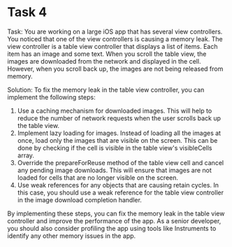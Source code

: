 # Task 4

Task: You are working on a large iOS app that has several view controllers. You
noticed that one of the view controllers is causing a memory leak. The view
controller is a table view controller that displays a list of items. Each item
has an image and some text. When you scroll the table view, the images are
downloaded from the network and displayed in the cell. However, when you scroll
back up, the images are not being released from memory.

Solution: To fix the memory leak in the table view controller, you can implement
the following steps:

1. Use a caching mechanism for downloaded images. This will help to reduce the
   number of network requests when the user scrolls back up the table view.
2. Implement lazy loading for images. Instead of loading all the images at once,
   load only the images that are visible on the screen. This can be done by
   checking if the cell is visible in the table view's visibleCells array.
3. Override the prepareForReuse method of the table view cell and cancel any
   pending image downloads. This will ensure that images are not loaded for
   cells that are no longer visible on the screen.
4. Use weak references for any objects that are causing retain cycles. In this
   case, you should use a weak reference for the table view controller in the
   image download completion handler.

By implementing these steps, you can fix the memory leak in the table view
controller and improve the performance of the app. As a senior developer, you
should also consider profiling the app using tools like Instruments to identify
any other memory issues in the app.

